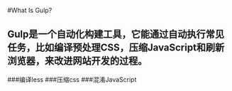 #What Is Gulp?
## Gulp是一个自动化构建工具，它能通过自动执行常见任务，比如编译预处理CSS，压缩JavaScript和刷新浏览器，来改进网站开发的过程。 
###编译less
###压缩css
###混淆JavaScript